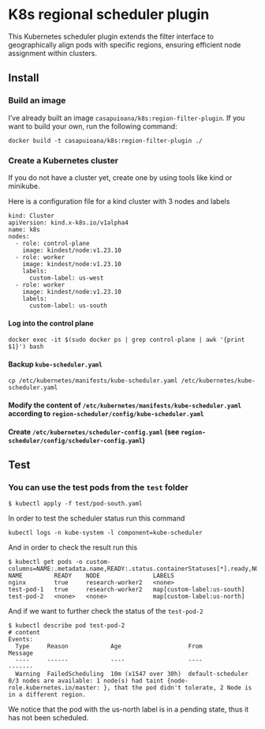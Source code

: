 # K8s regional scheduler plugin
 This Kubernetes scheduler plugin extends the filter interface to geographically align pods with specific regions, ensuring efficient node assignment within clusters.

 ## Install

### Build an image

I’ve already built an image `casapuioana/k8s:region-filter-plugin`. 
If you want to build your own, run the following command:

```
docker build -t casapuioana/k8s:region-filter-plugin ./
```
### Create a Kubernetes cluster

If you do not have a cluster yet, create one by using tools like kind or minikube.

Here is a configuration file for a kind cluster with 3 nodes and labels

```
kind: Cluster
apiVersion: kind.x-k8s.io/v1alpha4
name: k8s
nodes:
  - role: control-plane
    image: kindest/node:v1.23.10
  - role: worker
    image: kindest/node:v1.23.10
    labels:
      custom-label: us-west
  - role: worker
    image: kindest/node:v1.23.10
    labels:
      custom-label: us-south

```

#### Log into the control plane

```
docker exec -it $(sudo docker ps | grep control-plane | awk '{print $1}') bash
```

#### Backup `kube-scheduler.yaml`
```
cp /etc/kubernetes/manifests/kube-scheduler.yaml /etc/kubernetes/kube-scheduler.yaml
```
#### Modify the content of `/etc/kubernetes/manifests/kube-scheduler.yaml` according to `region-scheduler/config/kube-scheduler.yaml`

#### Create `/etc/kubernetes/scheduler-config.yaml` (see `region-scheduler/config/scheduler-config.yaml`)

## Test

### You can use the test pods from the `test` folder

```
$ kubectl apply -f test/pod-south.yaml
``` 

In order to test the scheduler status run this command

```
kubectl logs -n kube-system -l component=kube-scheduler
```

And in order to check the result run this

```
$ kubectl get pods -o custom-columns=NAME:.metadata.name,READY:.status.containerStatuses[*].ready,NODE:.spec.nodeName,LABELS:.metadata.labels
NAME         READY    NODE               LABELS
nginx        true     research-worker2   <none>
test-pod-1   true     research-worker2   map[custom-label:us-south]
test-pod-2   <none>   <none>             map[custom-label:us-north]
```

And if we want to further check the status of the `test-pod-2`

```
$ kubectl describe pod test-pod-2
# content
Events:
  Type     Reason            Age                   From               Message
  ----     ------            ----                  ----               -------
  Warning  FailedScheduling  10m (x1547 over 30h)  default-scheduler  0/3 nodes are available: 1 node(s) had taint {node-role.kubernetes.io/master: }, that the pod didn't tolerate, 2 Node is in a different region.
```
We notice that the pod with the us-north label is in a pending state, thus it has not been scheduled.
